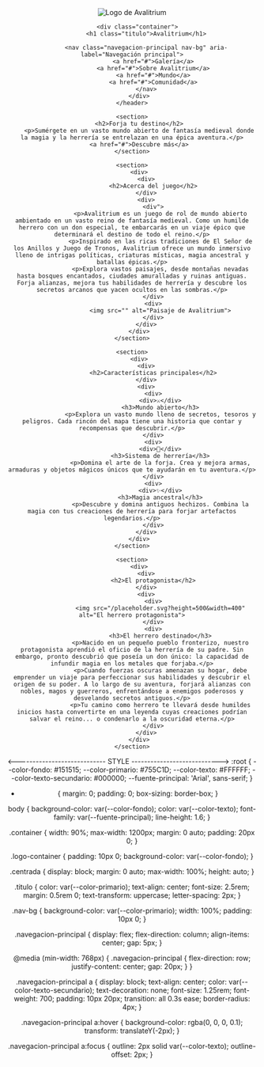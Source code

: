 
<!DOCTYPE html>
<html lang="es"> 
<head>
    <meta charset="UTF-8">
    <meta name="viewport" content="width=device-width, initial-scale=1.0">
    <title>Avalitrium</title> 
    <link rel="stylesheet" href="css/main.css">
</head>
<body>
    <header>
        <div class="logo-container"> 
            <img src="img/latest.png" alt="Logo de Avalitrium" class="centrada"> 
        </div>
        
        <div class="container"> 
            <h1 class="titulo">Avalitrium</h1>
            
            <nav class="navegacion-principal nav-bg" aria-label="Navegación principal">
                <a href="#">Galería</a>
                <a href="#">Sobre Avalitrium</a>
                <a href="#">Mundo</a>
                <a href="#">Comunidad</a>
            </nav>
        </div>
    </header>
</body>
</html>

    <section>
        <h2>Forja tu destino</h2>
        <p>Sumérgete en un vasto mundo abierto de fantasía medieval donde la magia y la herrería se entrelazan en una épica aventura.</p>
        <a href="#">Descubre más</a>
    </section>

    <section>
        <div>
            <div>
                <h2>Acerca del juego</h2>
            </div>
            <div>
                <div">
                    <p>Avalitrium es un juego de rol de mundo abierto ambientado en un vasto reino de fantasía medieval. Como un humilde herrero con un don especial, te embarcarás en un viaje épico que determinará el destino de todo el reino.</p>
                    <p>Inspirado en las ricas tradiciones de El Señor de los Anillos y Juego de Tronos, Avalitrium ofrece un mundo inmersivo lleno de intrigas políticas, criaturas místicas, magia ancestral y batallas épicas.</p>
                    <p>Explora vastos paisajes, desde montañas nevadas hasta bosques encantados, ciudades amuralladas y ruinas antiguas. Forja alianzas, mejora tus habilidades de herrería y descubre los secretos arcanos que yacen ocultos en las sombras.</p>
                </div>
                <div>
                    <img src="" alt="Paisaje de Avalitrium">
                </div>
            </div>
        </div>
    </section>
    
    <section>
        <div>
            <div>
                <h2>Características principales</h2>
            </div>
            <div>
                <div>
                    <div>⚔️</div>
                    <h3>Mundo abierto</h3>
                    <p>Explora un vasto mundo lleno de secretos, tesoros y peligros. Cada rincón del mapa tiene una historia que contar y recompensas que descubrir.</p>
                </div>
                <div>
                    <div>🔨</div>
                    <h3>Sistema de herrería</h3>
                    <p>Domina el arte de la forja. Crea y mejora armas, armaduras y objetos mágicos únicos que te ayudarán en tu aventura.</p>
                </div>
                <div>
                    <div>✨</div>
                    <h3>Magia ancestral</h3>
                    <p>Descubre y domina antiguos hechizos. Combina la magia con tus creaciones de herrería para forjar artefactos legendarios.</p>
                </div>
            </div>
        </div>
    </section>

    <section>
        <div>
            <div>
                <h2>El protagonista</h2>
            </div>
            <div>
                <div>
                    <img src="/placeholder.svg?height=500&width=400" alt="El herrero protagonista">
                </div>
                <div>
                    <h3>El herrero destinado</h3>
                    <p>Nacido en un pequeño pueblo fronterizo, nuestro protagonista aprendió el oficio de la herrería de su padre. Sin embargo, pronto descubrió que poseía un don único: la capacidad de infundir magia en los metales que forjaba.</p>
                    <p>Cuando fuerzas oscuras amenazan su hogar, debe emprender un viaje para perfeccionar sus habilidades y descubrir el origen de su poder. A lo largo de su aventura, forjará alianzas con nobles, magos y guerreros, enfrentándose a enemigos poderosos y desvelando secretos antiguos.</p>
                    <p>Tu camino como herrero te llevará desde humildes inicios hasta convertirte en una leyenda cuyas creaciones podrían salvar el reino... o condenarlo a la oscuridad eterna.</p>
                </div>
            </div>
        </div>
    </section>
</body>
</html>


<---------------------------- STYLE ---------------------------->
:root {
    --color-fondo: #151515;
    --color-primario: #755C1D;
    --color-texto: #FFFFFF;
    --color-texto-secundario: #000000;
    --fuente-principal: 'Arial', sans-serif;
}


* {
    margin: 0;
    padding: 0;
    box-sizing: border-box;
}


body {
    background-color: var(--color-fondo);
    color: var(--color-texto);
    font-family: var(--fuente-principal);
    line-height: 1.6;
}


.container {
    width: 90%;
    max-width: 1200px;
    margin: 0 auto;
    padding: 20px 0; 
}


.logo-container {
    padding: 10px 0;
    background-color: var(--color-fondo);
}


.centrada {
    display: block;
    margin: 0 auto;
    max-width: 100%;
    height: auto;
}


.titulo {
    color: var(--color-primario);
    text-align: center;
    font-size: 2.5rem; 
    margin: 0.5rem 0;
    text-transform: uppercase;
    letter-spacing: 2px;
}


.nav-bg {
    background-color: var(--color-primario);
    width: 100%;
    padding: 10px 0;
}


.navegacion-principal {
    display: flex;
    flex-direction: column;
    align-items: center;
    gap: 5px; 
}


@media (min-width: 768px) {
    .navegacion-principal {
        flex-direction: row;
        justify-content: center;
        gap: 20px;
    }
}


.navegacion-principal a {
    display: block;
    text-align: center;
    color: var(--color-texto-secundario);
    text-decoration: none;
    font-size: 1.25rem;
    font-weight: 700;
    padding: 10px 20px;
    transition: all 0.3s ease;
    border-radius: 4px;
}


.navegacion-principal a:hover {
    background-color: rgba(0, 0, 0, 0.1);
    transform: translateY(-2px);
}

.navegacion-principal a:focus {
    outline: 2px solid var(--color-texto);
    outline-offset: 2px;
}

